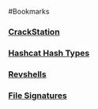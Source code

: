 #Bookmarks

### [CrackStation](https://crackstation.net)

### [Hashcat Hash Types](https://hashcat.net/wiki/doku.php?id=example_hashes)

### [Revshells](https://www.revshells.com)

### [File Signatures](https://en.wikipedia.org/wiki/List_of_file_signatures)
